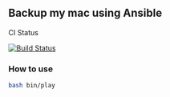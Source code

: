 ## Backup my mac using Ansible

CI Status

[![Build Status](http://runner.shikun.info:8000/api/badges/shikun/osx/status.svg)](http://runner.shikun.info:8000/shikun/osx)

### How to use

```bash
bash bin/play
```
